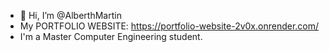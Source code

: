 - 👋 Hi, I’m @AlberthMartin
- My PORTFOLIO WEBSITE: https://portfolio-website-2v0x.onrender.com/
- I'm a Master Computer Engineering student.
<!---
AlberthMartin/AlberthMartin is a ✨ special ✨ repository because its `README.md` (this file) appears on your GitHub profile.
You can click the Preview link to take a look at your changes.
--->
